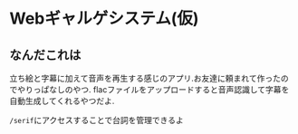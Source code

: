 # Webギャルゲシステム(仮)

## なんだこれは
立ち絵と字幕に加えて音声を再生する感じのアプリ.お友達に頼まれて作ったのでやりっぱなしのやつ.
flacファイルをアップロードすると音声認識して字幕を自動生成してくれるやつだよ.

`/serif`にアクセスすることで台詞を管理できるよ

